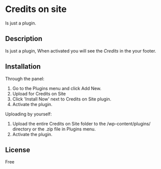 # Credits on site
Is just a plugin.

## Description
Is just a plugin, When activated you will see the <cite>Credits</cite> in the your footer.

## Installation

Through the panel:
1. Go to the Plugins menu and click Add New.
1. Upload for Credits on Site
1. Click 'Install Now' next to Credits on Site plugin.
1. Activate the plugin.

Uploading by yourself:

1. Upload the entire Credits on Site folder to the /wp-content/plugins/ directory or the .zip file in Plugins menu.
1. Activate the plugin.



## License

Free
